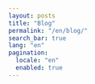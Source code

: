 ```yaml
---
layout: posts
title: "Blog"
permalink: "/en/blog/"
search_bar: true
lang: "en"
pagination:
  locale: "en"
  enabled: true
---
```

